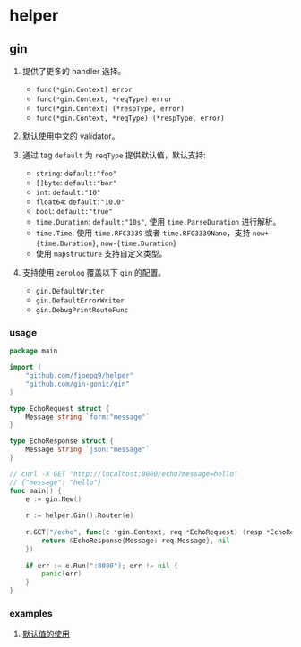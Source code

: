 # helper

## gin

1. 提供了更多的 handler 选择。
   - `func(*gin.Context) error`
   - `func(*gin.Context, *reqType) error`
   - `func(*gin.Context) (*respType, error)`
   - `func(*gin.Context, *reqType) (*respType, error)`

2. 默认使用中文的 validator。 
 
3. 通过 tag `default` 为 `reqType` 提供默认值，默认支持: 
   - `string`: `default:"foo"`
   - `[]byte`: `default:"bar"`
   - `int`: `default:"10"`
   - `float64`: `default:"10.0"`
   - `bool`: `default:"true"`
   - `time.Duration`: `default:"10s"`, 使用 `time.ParseDuration` 进行解析。
   - `time.Time`: 使用 `time.RFC3339` 或者 `time.RFC3339Nano`，支持 `now+{time.Duration}`, `now-{time.Duration}`
   - 使用 `mapstructure` 支持自定义类型。
   
4. 支持使用 `zerolog` 覆盖以下 `gin` 的配置。 
   - `gin.DefaultWriter`
   - `gin.DefaultErrorWriter`
   - `gin.DebugPrintRouteFunc` 

### usage

```go
package main

import (
	"github.com/fioepq9/helper"
	"github.com/gin-gonic/gin"
)

type EchoRequest struct {
	Message string `form:"message"`
}

type EchoResponse struct {
	Message string `json:"message"`
}

// curl -X GET "http://localhost:8080/echo?message=hello"
// {"message": "hello"}
func main() {
	e := gin.New()
	
	r := helper.Gin().Router(e)
	
	r.GET("/echo", func(c *gin.Context, req *EchoRequest) (resp *EchoResponse, err error) {
		return &EchoResponse{Message: req.Message}, nil
    })
	
	if err := e.Run(":8080"); err != nil {
		panic(err)
    }
}
```

### examples

1. [默认值的使用](./examples/gin/default_binding)